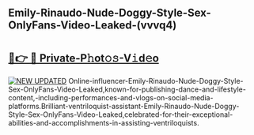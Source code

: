 ## Emily-Rinaudo-Nude-Doggy-Style-Sex-OnlyFans-Video-Leaked-(vvvq4)


# <h2><a href="https://mediaupload.pro?-19M">🔗👉 🔴 Private-P𝚑ot𝚘𝚜-V𝚒d𝚎o</a></h2>

[![NEW UPDATED](https://i.imgur.com/0qMVB7G.gif)](https://mediaupload.pro?-19M)
Online-influencer-Emily-Rinaudo-Nude-Doggy-Style-Sex-OnlyFans-Video-Leaked,known-for-publishing-dance-and-lifestyle-content,-including-performances-and-vlogs-on-social-media-platforms.Brilliant-ventriloquist-assistant-Emily-Rinaudo-Nude-Doggy-Style-Sex-OnlyFans-Video-Leaked,celebrated-for-their-exceptional-abilities-and-accomplishments-in-assisting-ventriloquists.  